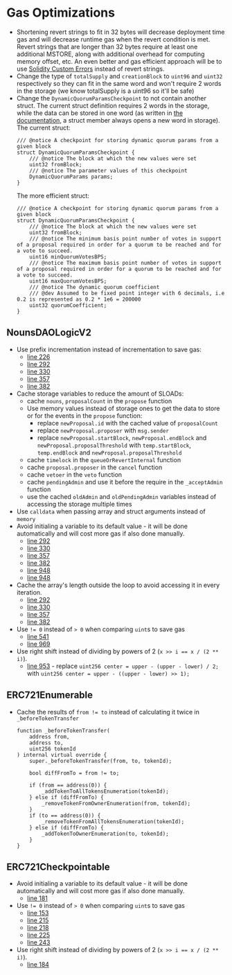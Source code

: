# Gas Optimizations
* Shortening revert strings to fit in 32 bytes will decrease deployment time gas and will decrease runtime gas when the revert condition is met. Revert strings that are longer than 32 bytes require at least one additional MSTORE, along with additional overhead for computing memory offset, etc.
    An even better and gas efficient approach will be to use [Solidity Custom Errors](https://blog.soliditylang.org/2021/04/21/custom-errors/) instead of revert strings.
* Change the type of `totalSupply` and `creationBlock` to `uint96` and `uint32` respectively so they can fit in the same word and won't require 2 words in the storage (we know totalSupply is a uint96 so it'll be safe)
* Change the `DynamicQuorumParamsCheckpoint` to not contain another struct. The current struct definition requires 2 words in the storage, while the data can be stored in one word (as written in [the documentation](https://docs.soliditylang.org/en/v0.8.13/internals/layout_in_storage.html#:~:text=Structs%20and%20array%20data%20always%20start%20a%20new%20slot%20and%20their%20items%20are%20packed%20tightly%20according%20to%20these%20rules), a struct member always opens a new word in storage). The current struct:
    ```sol
    /// @notice A checkpoint for storing dynamic quorum params from a given block
    struct DynamicQuorumParamsCheckpoint {
        /// @notice The block at which the new values were set
        uint32 fromBlock;
        /// @notice The parameter values of this checkpoint
        DynamicQuorumParams params;
    }
    ```
    The more efficient struct:
    ```solidity
    /// @notice A checkpoint for storing dynamic quorum params from a given block
    struct DynamicQuorumParamsCheckpoint {
        /// @notice The block at which the new values were set
        uint32 fromBlock;
        /// @notice The minimum basis point number of votes in support of a proposal required in order for a quorum to be reached and for a vote to succeed.
        uint16 minQuorumVotesBPS;
        /// @notice The maximum basis point number of votes in support of a proposal required in order for a quorum to be reached and for a vote to succeed.
        uint16 maxQuorumVotesBPS;
        /// @notice The dynamic quorum coefficient
        /// @dev Assumed to be fixed point integer with 6 decimals, i.e 0.2 is represented as 0.2 * 1e6 = 200000
        uint32 quorumCoefficient;
    }
    ```


## NounsDAOLogicV2
* Use prefix incrementation instead of incrementation to save gas:
  * [line 226](https://github.com/code-423n4/2022-08-nounsdao/blob/45411325ec14c6d747b999a40367d3c5109b5a89/contracts/governance/NounsDAOLogicV2.sol#L226)
  * [line 292](https://github.com/code-423n4/2022-08-nounsdao/blob/45411325ec14c6d747b999a40367d3c5109b5a89/contracts/governance/NounsDAOLogicV2.sol#L292)
  * [line 330](https://github.com/code-423n4/2022-08-nounsdao/blob/45411325ec14c6d747b999a40367d3c5109b5a89/contracts/governance/NounsDAOLogicV2.sol#L330)
  * [line 357](https://github.com/code-423n4/2022-08-nounsdao/blob/45411325ec14c6d747b999a40367d3c5109b5a89/contracts/governance/NounsDAOLogicV2.sol#L357)
  * [line 382](https://github.com/code-423n4/2022-08-nounsdao/blob/45411325ec14c6d747b999a40367d3c5109b5a89/contracts/governance/NounsDAOLogicV2.sol#L382)
* Cache storage variables to reduce the amount of SLOADs:
  * cache `nouns`, `proposalCount` in the `propose` function
  * Use memory values instead of storage ones to get the data to store or for the events in the `propose` function:
    * replace `newProposal.id` with the cached value of `proposalCount`
    * replace `newProposal.proposer` with `msg.sender`
    * replace `newProposal.startBlock`, `newProposal.endBlock` and `newProposal.proposalThreshold` with `temp.startBlock`, `temp.endBlock` and `newProposal.proposalThreshold`
  * cache `timelock` in the `queueOrRevertInternal` function
  * cache `proposal.proposer` in the `cancel` function
  * cache `vetoer` in the `veto` function
  * cache `pendingAdmin` and use it before the require in the `_acceptAdmin` function
  * use the cached `oldAdmin` and `oldPendingAdmin` variables instead of accessing the storage multiple times
* Use `calldata` when passing array and struct arguments instead of `memory`
* Avoid initialing a variable to its default value - it will be done automatically and will cost more gas if also done manually.
  * [line 292](https://github.com/code-423n4/2022-08-nounsdao/blob/45411325ec14c6d747b999a40367d3c5109b5a89/contracts/governance/NounsDAOLogicV2.sol#L292)
  * [line 330](https://github.com/code-423n4/2022-08-nounsdao/blob/45411325ec14c6d747b999a40367d3c5109b5a89/contracts/governance/NounsDAOLogicV2.sol#L330)
  * [line 357](https://github.com/code-423n4/2022-08-nounsdao/blob/45411325ec14c6d747b999a40367d3c5109b5a89/contracts/governance/NounsDAOLogicV2.sol#L357)
  * [line 382](https://github.com/code-423n4/2022-08-nounsdao/blob/45411325ec14c6d747b999a40367d3c5109b5a89/contracts/governance/NounsDAOLogicV2.sol#L382)
  * [line 948](https://github.com/code-423n4/2022-08-nounsdao/blob/45411325ec14c6d747b999a40367d3c5109b5a89/contracts/governance/NounsDAOLogicV2.sol#L948)
  * [line 948](https://github.com/code-423n4/2022-08-nounsdao/blob/45411325ec14c6d747b999a40367d3c5109b5a89/contracts/governance/NounsDAOLogicV2.sol#L948)
* Cache the array's length outside the loop to avoid accessing it in every iteration.
  * [line 292](https://github.com/code-423n4/2022-08-nounsdao/blob/45411325ec14c6d747b999a40367d3c5109b5a89/contracts/governance/NounsDAOLogicV2.sol#L292)
  * [line 330](https://github.com/code-423n4/2022-08-nounsdao/blob/45411325ec14c6d747b999a40367d3c5109b5a89/contracts/governance/NounsDAOLogicV2.sol#L330)
  * [line 357](https://github.com/code-423n4/2022-08-nounsdao/blob/45411325ec14c6d747b999a40367d3c5109b5a89/contracts/governance/NounsDAOLogicV2.sol#L357)
  * [line 382](https://github.com/code-423n4/2022-08-nounsdao/blob/45411325ec14c6d747b999a40367d3c5109b5a89/contracts/governance/NounsDAOLogicV2.sol#L382)
* Use `!= 0` instead of `> 0` when comparing `uint`s to save gas
  * [line 541](https://github.com/code-423n4/2022-08-nounsdao/blob/45411325ec14c6d747b999a40367d3c5109b5a89/contracts/governance/NounsDAOLogicV2.sol#L541)
  * [line 969](https://github.com/code-423n4/2022-08-nounsdao/blob/45411325ec14c6d747b999a40367d3c5109b5a89/contracts/governance/NounsDAOLogicV2.sol#L969)
* Use right shift instead of dividing by powers of 2 (`x >> i == x / (2 ** i)`).
  * [line 953](https://github.com/code-423n4/2022-08-nounsdao/blob/45411325ec14c6d747b999a40367d3c5109b5a89/contracts/governance/NounsDAOLogicV2.sol#L953) - replace `uint256 center = upper - (upper - lower) / 2;` with `uint256 center = upper - ((upper - lower) >> 1);`

## ERC721Enumerable
* Cache the results of `from != to` instead of calculating it twice in `_beforeTokenTransfer` 
    ```sol
    function _beforeTokenTransfer(
        address from,
        address to,
        uint256 tokenId
    ) internal virtual override {
        super._beforeTokenTransfer(from, to, tokenId);

        bool diffFromTo = from != to;

        if (from == address(0)) {
            _addTokenToAllTokensEnumeration(tokenId);
        } else if (diffFromTo) {
            _removeTokenFromOwnerEnumeration(from, tokenId);
        }
        if (to == address(0)) {
            _removeTokenFromAllTokensEnumeration(tokenId);
        } else if (diffFromTo) {
            _addTokenToOwnerEnumeration(to, tokenId);
        }
    }
    ```
## ERC721Checkpointable
* Avoid initialing a variable to its default value - it will be done automatically and will cost more gas if also done manually.
  * [line 181](https://github.com/code-423n4/2022-08-nounsdao/blob/45411325ec14c6d747b999a40367d3c5109b5a89/contracts/base/ERC721Checkpointable.sol#L181)
* Use `!= 0` instead of `> 0` when comparing `uint`s to save gas
  * [line 153](https://github.com/code-423n4/2022-08-nounsdao/blob/45411325ec14c6d747b999a40367d3c5109b5a89/contracts/base/ERC721Checkpointable.sol#L153)
  * [line 215](https://github.com/code-423n4/2022-08-nounsdao/blob/45411325ec14c6d747b999a40367d3c5109b5a89/contracts/base/ERC721Checkpointable.sol#L215)
  * [line 218](https://github.com/code-423n4/2022-08-nounsdao/blob/45411325ec14c6d747b999a40367d3c5109b5a89/contracts/base/ERC721Checkpointable.sol#L218)
  * [line 225](https://github.com/code-423n4/2022-08-nounsdao/blob/45411325ec14c6d747b999a40367d3c5109b5a89/contracts/base/ERC721Checkpointable.sol#L225)
  * [line 243](https://github.com/code-423n4/2022-08-nounsdao/blob/45411325ec14c6d747b999a40367d3c5109b5a89/contracts/base/ERC721Checkpointable.sol#L243)
* Use right shift instead of dividing by powers of 2 (`x >> i == x / (2 ** i)`).
  * [line 184](https://github.com/code-423n4/2022-08-nounsdao/blob/45411325ec14c6d747b999a40367d3c5109b5a89/contracts/base/ERC721Checkpointable.sol#L184)